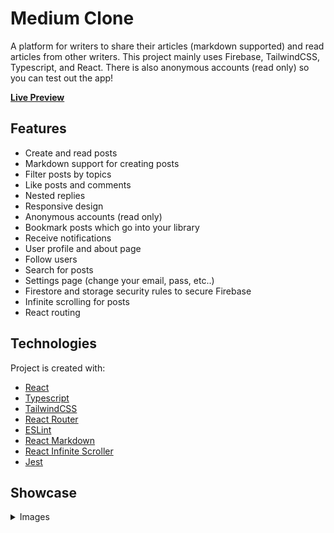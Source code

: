 # Medium Clone

A platform for writers to share their articles (markdown supported) and read articles from other writers. This project mainly uses Firebase, TailwindCSS, Typescript, and React. There is also anonymous accounts (read only) so you can test out the app!

[**Live Preview**](https://SushilSahoo234.github.io/medium-clone)

## Features

- Create and read posts
- Markdown support for creating posts
- Filter posts by topics
- Like posts and comments
- Nested replies
- Responsive design
- Anonymous accounts (read only)
- Bookmark posts which go into your library
- Receive notifications
- User profile and about page
- Follow users
- Search for posts
- Settings page (change your email, pass, etc..)
- Firestore and storage security rules to secure Firebase
- Infinite scrolling for posts
- React routing

## Technologies

Project is created with:

- [React](https://react.dev/)
- [Typescript](https://www.typescriptlang.org/)
- [TailwindCSS](https://v2.tailwindcss.com/docs)
- [React Router](https://reactrouter.com/)
- [ESLint](https://eslint.org/)
- [React Markdown](https://github.com/remarkjs/react-markdown)
- [React Infinite Scroller](https://github.com/danbovey/react-infinite-scroller)
- [Jest](https://jestjs.io/)

## Showcase

<details>

<summary>Images</summary>

<br />

